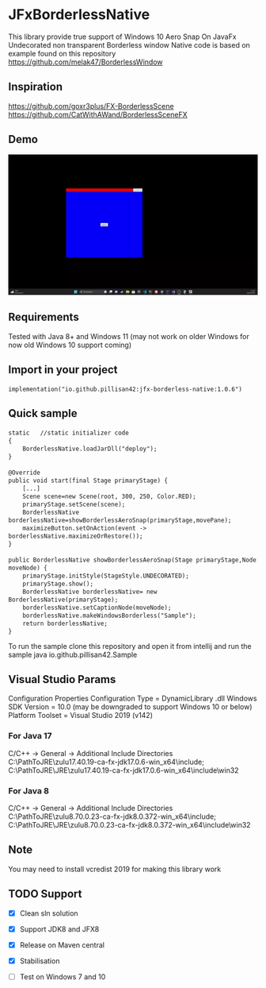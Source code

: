 JFxBorderlessNative
================

This library provide true support of Windows 10 Aero Snap On JavaFx Undecorated non transparent Borderless window
Native code is based on example found on this repository https://github.com/melak47/BorderlessWindow

## Inspiration 
https://github.com/goxr3plus/FX-BorderlessScene
https://github.com/CatWithAWand/BorderlessSceneFX

## Demo
![Demo](./demo/demo.webp)

## Requirements
Tested with Java 8+ and Windows 11 (may not work on older Windows for now old Windows 10 support coming)

## Import in your project

    implementation("io.github.pillisan42:jfx-borderless-native:1.0.6")

## Quick sample

    static   //static initializer code
    {
        BorderlessNative.loadJarDll("deploy");
    }

    @Override
    public void start(final Stage primaryStage) {
        [...]
        Scene scene=new Scene(root, 300, 250, Color.RED);
        primaryStage.setScene(scene);
        BorderlessNative borderlessNative=showBorderlessAeroSnap(primaryStage,movePane);
        maximizeButton.setOnAction(event -> borderlessNative.maximizeOrRestore());
    }

    public BorderlessNative showBorderlessAeroSnap(Stage primaryStage,Node moveNode) {
        primaryStage.initStyle(StageStyle.UNDECORATED);
        primaryStage.show();
        BorderlessNative borderlessNative= new BorderlessNative(primaryStage);
        borderlessNative.setCaptionNode(moveNode);
        borderlessNative.makeWindowsBorderless("Sample");
        return borderlessNative;
    }

To run the sample clone this repository and open it from intellij and run the sample
java io.github.pillisan42.Sample

## Visual Studio Params
Configuration Properties
Configuration Type = DynamicLibrary .dll
Windows SDK Version = 10.0 (may be downgraded to support Windows 10 or below)
Platform Toolset = Visual Studio 2019 (v142)

### For Java 17

C/C++ -> General -> Additional Include Directories C:\PathToJRE\zulu17.40.19-ca-fx-jdk17.0.6-win_x64\include; C:\PathToJRE\JRE\zulu17.40.19-ca-fx-jdk17.0.6-win_x64\include\win32

### For Java 8

C/C++ -> General -> Additional Include Directories C:\PathToJRE\zulu8.70.0.23-ca-fx-jdk8.0.372-win_x64\include; C:\PathToJRE\JRE\zulu8.70.0.23-ca-fx-jdk8.0.372-win_x64\include\win32

## Note

You may need to install vcredist 2019 for making this library work

## TODO Support
- [x] Clean sln solution
- [x] Support JDK8 and JFX8 
- [x] Release on Maven central
- [X] Stabilisation
- [ ] Test on Windows 7 and 10

